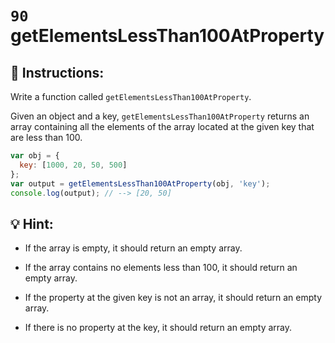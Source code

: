 # `90` getElementsLessThan100AtProperty

## 📝 Instructions:

Write a function called `getElementsLessThan100AtProperty`.

Given an object and a key, `getElementsLessThan100AtProperty` returns an array containing all the elements of the array located at the given key that are less than 100.

```js
var obj = {
  key: [1000, 20, 50, 500]
};
var output = getElementsLessThan100AtProperty(obj, 'key');
console.log(output); // --> [20, 50]
```

## :bulb: Hint:

+ If the array is empty, it should return an empty array.

+ If the array contains no elements less than 100, it should return an empty array.

+ If the property at the given key is not an array, it should return an empty array.

+ If there is no property at the key, it should return an empty array.

